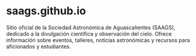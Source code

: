 # saags.github.io
Sitio oficial de la Sociedad Astronómica de Aguascalientes (SAAGS), dedicado a la divulgación científica y observación del cielo. Ofrece información sobre eventos, talleres, noticias astronómicas y recursos para aficionados y estudiantes.
